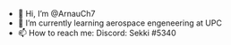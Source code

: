 - 👋 Hi, I’m @ArnauCh7
- 🌱 I’m currently learning aerospace engeneering at UPC
- 📫 How to reach me: Discord: Sekki #5340
